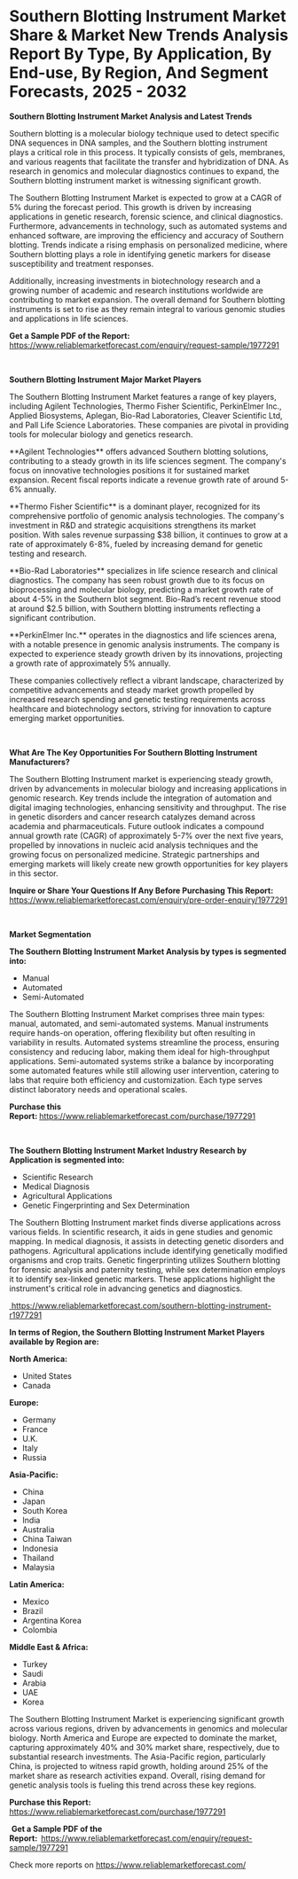 <p><h1>Southern Blotting Instrument Market Share & Market New Trends Analysis Report By Type, By Application, By End-use, By Region, And Segment Forecasts, 2025 - 2032</h1></p><p><strong>Southern Blotting Instrument Market Analysis and Latest Trends</strong></p>
<p><p>Southern blotting is a molecular biology technique used to detect specific DNA sequences in DNA samples, and the Southern blotting instrument plays a critical role in this process. It typically consists of gels, membranes, and various reagents that facilitate the transfer and hybridization of DNA. As research in genomics and molecular diagnostics continues to expand, the Southern blotting instrument market is witnessing significant growth.</p><p>The Southern Blotting Instrument Market is expected to grow at a CAGR of 5% during the forecast period. This growth is driven by increasing applications in genetic research, forensic science, and clinical diagnostics. Furthermore, advancements in technology, such as automated systems and enhanced software, are improving the efficiency and accuracy of Southern blotting. Trends indicate a rising emphasis on personalized medicine, where Southern blotting plays a role in identifying genetic markers for disease susceptibility and treatment responses. </p><p>Additionally, increasing investments in biotechnology research and a growing number of academic and research institutions worldwide are contributing to market expansion. The overall demand for Southern blotting instruments is set to rise as they remain integral to various genomic studies and applications in life sciences.</p></p>
<p><strong>Get a Sample PDF of the Report:&nbsp;</strong> <a href="https://www.reliablemarketforecast.com/enquiry/request-sample/1977291?utm_campaign=2443&utm_medium=2&utm_source=Github&utm_content=ia&utm_term=01032025&utm_id=southern-blotting-instrument">https://www.reliablemarketforecast.com/enquiry/request-sample/1977291</a></p>
<p>&nbsp;</p>
<p><strong>Southern Blotting Instrument Major Market Players</strong></p>
<p><p>The Southern Blotting Instrument Market features a range of key players, including Agilent Technologies, Thermo Fisher Scientific, PerkinElmer Inc., Applied Biosystems, Aplegan, Bio-Rad Laboratories, Cleaver Scientific Ltd, and Pall Life Science Laboratories. These companies are pivotal in providing tools for molecular biology and genetics research.</p><p>**Agilent Technologies** offers advanced Southern blotting solutions, contributing to a steady growth in its life sciences segment. The company's focus on innovative technologies positions it for sustained market expansion. Recent fiscal reports indicate a revenue growth rate of around 5-6% annually.</p><p>**Thermo Fisher Scientific** is a dominant player, recognized for its comprehensive portfolio of genomic analysis technologies. The company's investment in R&D and strategic acquisitions strengthens its market position. With sales revenue surpassing $38 billion, it continues to grow at a rate of approximately 6-8%, fueled by increasing demand for genetic testing and research.</p><p>**Bio-Rad Laboratories** specializes in life science research and clinical diagnostics. The company has seen robust growth due to its focus on bioprocessing and molecular biology, predicting a market growth rate of about 4-5% in the Southern blot segment. Bio-Rad’s recent revenue stood at around $2.5 billion, with Southern blotting instruments reflecting a significant contribution.</p><p>**PerkinElmer Inc.** operates in the diagnostics and life sciences arena, with a notable presence in genomic analysis instruments. The company is expected to experience steady growth driven by its innovations, projecting a growth rate of approximately 5% annually.</p><p>These companies collectively reflect a vibrant landscape, characterized by competitive advancements and steady market growth propelled by increased research spending and genetic testing requirements across healthcare and biotechnology sectors, striving for innovation to capture emerging market opportunities.</p></p>
<p>&nbsp;</p>
<p><strong>What Are The Key Opportunities For Southern Blotting Instrument Manufacturers?</strong></p>
<p><p>The Southern Blotting Instrument market is experiencing steady growth, driven by advancements in molecular biology and increasing applications in genomic research. Key trends include the integration of automation and digital imaging technologies, enhancing sensitivity and throughput. The rise in genetic disorders and cancer research catalyzes demand across academia and pharmaceuticals. Future outlook indicates a compound annual growth rate (CAGR) of approximately 5-7% over the next five years, propelled by innovations in nucleic acid analysis techniques and the growing focus on personalized medicine. Strategic partnerships and emerging markets will likely create new growth opportunities for key players in this sector.</p></p>
<p><strong>Inquire or Share Your Questions If Any Before Purchasing This Report:</strong> <a href="https://www.reliablemarketforecast.com/enquiry/pre-order-enquiry/1977291?utm_campaign=2443&utm_medium=2&utm_source=Github&utm_content=ia&utm_term=01032025&utm_id=southern-blotting-instrument">https://www.reliablemarketforecast.com/enquiry/pre-order-enquiry/1977291</a></p>
<p>&nbsp;</p>
<p><strong>Market Segmentation</strong></p>
<p><strong>The Southern Blotting Instrument Market Analysis by types is segmented into:</strong></p>
<p><ul><li>Manual</li><li>Automated</li><li>Semi-Automated</li></ul></p>
<p><p>The Southern Blotting Instrument Market comprises three main types: manual, automated, and semi-automated systems. Manual instruments require hands-on operation, offering flexibility but often resulting in variability in results. Automated systems streamline the process, ensuring consistency and reducing labor, making them ideal for high-throughput applications. Semi-automated systems strike a balance by incorporating some automated features while still allowing user intervention, catering to labs that require both efficiency and customization. Each type serves distinct laboratory needs and operational scales.</p></p>
<p><strong>Purchase this Report:&nbsp;</strong><a href="https://www.reliablemarketforecast.com/purchase/1977291?utm_campaign=2443&utm_medium=2&utm_source=Github&utm_content=ia&utm_term=01032025&utm_id=southern-blotting-instrument">https://www.reliablemarketforecast.com/purchase/1977291</a></p>
<p>&nbsp;</p>
<p><strong>The Southern Blotting Instrument Market Industry Research by Application is segmented into:</strong></p>
<p><ul><li>Scientific Research</li><li>Medical Diagnosis</li><li>Agricultural Applications</li><li>Genetic Fingerprinting and Sex Determination</li></ul></p>
<p><p>The Southern Blotting Instrument market finds diverse applications across various fields. In scientific research, it aids in gene studies and genomic mapping. In medical diagnosis, it assists in detecting genetic disorders and pathogens. Agricultural applications include identifying genetically modified organisms and crop traits. Genetic fingerprinting utilizes Southern blotting for forensic analysis and paternity testing, while sex determination employs it to identify sex-linked genetic markers. These applications highlight the instrument's critical role in advancing genetics and diagnostics.</p></p>
<p><a href="https://www.reliablemarketforecast.com/southern-blotting-instrument-r1977291?utm_campaign=2443&utm_medium=2&utm_source=Github&utm_content=ia&utm_term=01032025&utm_id=southern-blotting-instrument">&nbsp;https://www.reliablemarketforecast.com/southern-blotting-instrument-r1977291</a></p>
<p><strong>In terms of Region, the Southern Blotting Instrument Market Players available by Region are:</strong></p>
<p>
    <p> <strong> North America: </strong>
        <ul>
            <li>United States</li>
            <li>Canada</li>
        </ul>
        </p> 
    <p> <strong> Europe: </strong>
        <ul>
            <li>Germany</li>
            <li>France</li>
            <li>U.K.</li>
            <li>Italy</li>
            <li>Russia</li>
        </ul>
        </p> 
    <p> <strong> Asia-Pacific: </strong>
        <ul>
            <li>China</li>
            <li>Japan</li>
            <li>South Korea</li>
            <li>India</li>
            <li>Australia</li>
            <li>China Taiwan</li>
            <li>Indonesia</li>
            <li>Thailand</li>
            <li>Malaysia</li>
        </ul>
        </p> 
    <p> <strong> Latin America: </strong>
        <ul>
            <li>Mexico</li>
            <li>Brazil</li>
            <li>Argentina Korea</li>
            <li>Colombia</li>
        </ul>
        </p> 
    <p> <strong> Middle East & Africa: </strong>
        <ul>
            <li>Turkey</li>
            <li>Saudi</li>
            <li>Arabia</li>
            <li>UAE</li>
            <li>Korea</li>
        </ul>
    </p>
    </p>
<p><p>The Southern Blotting Instrument Market is experiencing significant growth across various regions, driven by advancements in genomics and molecular biology. North America and Europe are expected to dominate the market, capturing approximately 40% and 30% market share, respectively, due to substantial research investments. The Asia-Pacific region, particularly China, is projected to witness rapid growth, holding around 25% of the market share as research activities expand. Overall, rising demand for genetic analysis tools is fueling this trend across these key regions.</p></p>
<p><strong>Purchase this Report: </strong><a href="https://www.reliablemarketforecast.com/purchase/1977291?utm_campaign=2443&utm_medium=2&utm_source=Github&utm_content=ia&utm_term=01032025&utm_id=southern-blotting-instrument">https://www.reliablemarketforecast.com/purchase/1977291</a></p>
<p>&nbsp;<strong>Get a Sample PDF of the Report:&nbsp;&nbsp;</strong><a href="https://www.reliablemarketforecast.com/enquiry/request-sample/1977291?utm_campaign=2443&utm_medium=2&utm_source=Github&utm_content=ia&utm_term=01032025&utm_id=southern-blotting-instrument">https://www.reliablemarketforecast.com/enquiry/request-sample/1977291</a></p>
<p><strong></strong></p>
<p>Check more reports on <a href="https://www.reliablemarketforecast.com/?utm_campaign=2443&utm_medium=2&utm_source=Github&utm_content=ia&utm_term=01032025&utm_id=southern-blotting-instrument">https://www.reliablemarketforecast.com/</a></p>